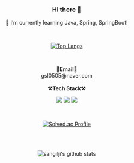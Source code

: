 <div align="center">
  
  ### Hi there 👋
  🌱 I’m currently learning Java, Spring, SpringBoot!
</div>

<br>


<div align="center">

[![Top Langs](https://github-readme-stats.vercel.app/api/top-langs/?username=sangilji&langs_count=10&layout=compact&theme=white) ](https://github.com/sangilji/sangilji)
</div>

<br>

<p align="center">
  <Strong>📧Email📧</Strong><br>gsl0505@naver.com<br><br>
  <Strong>⚒️Tech Stack⚒️</Strong><br>
</p>
<p align="center" display="inline-block">
  <img src="https://img.shields.io/badge/MYSQL-4479A1?style=flat-square&logo=MYSQL&logoColor=white"/></a> 
  <img src="https://img.shields.io/badge/Spring-6DB33F?style=flat-square&logo=Spring&logoColor=white"/></a> 
  <img src="https://img.shields.io/badge/SpringBoot-6DB33F?style=flat-square&logo=SpringBoot&logoColor=white"/></a> 
  
<p/><br>
<div align="center">
  
[![Solved.ac Profile](http://mazassumnida.wtf/api/v2/generate_badge?boj=gsl0515)](https://solved.ac/gsl0515/)

<br>
<br>
<div align="center">
  
  
![sangilji's github stats](https://github-readme-stats.vercel.app/api?username=sangilji&show_icons=true)
  
<!--
  
**sangilji/sangilji** is a ✨ _special_ ✨ repository because its `README.md` (this file) appears on your GitHub profile.

Here are some ideas to get you started:

- 🔭 I’m currently working on ...
- 🌱 I’m currently learning ...
- 👯 I’m looking to collaborate on ...
- 🤔 I’m looking for help with ...
- 💬 Ask me about ...
- 📫 How to reach me: ...
- 😄 Pronouns: ...
- ⚡ Fun fact: ...
-->
